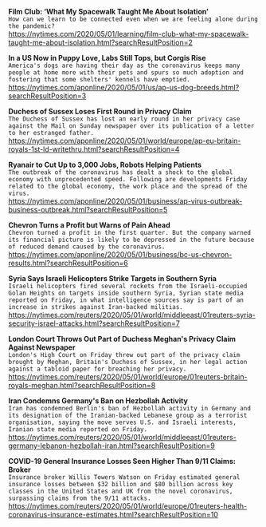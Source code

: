 **Film Club: ‘What My Spacewalk Taught Me About Isolation’**\
`How can we learn to be connected even when we are feeling alone during the pandemic?`\
https://nytimes.com/2020/05/01/learning/film-club-what-my-spacewalk-taught-me-about-isolation.html?searchResultPosition=2

**In a US Now in Puppy Love, Labs Still Tops, but Corgis Rise**\
`America's dogs are having their day as the coronavirus keeps many people at home more with their pets and spurs so much adoption and fostering that some shelters' kennels have emptied.`\
https://nytimes.com/aponline/2020/05/01/us/ap-us-dog-breeds.html?searchResultPosition=3

**Duchess of Sussex Loses First Round in Privacy Claim**\
`The Duchess of Sussex has lost an early round in her privacy case against the Mail on Sunday newspaper over its publication of a letter to her estranged father.`\
https://nytimes.com/aponline/2020/05/01/world/europe/ap-eu-britain-royals-1st-ld-writethru.html?searchResultPosition=4

**Ryanair to Cut Up to 3,000 Jobs, Robots Helping Patients**\
`The outbreak of the coronavirus has dealt a shock to the global economy with unprecedented speed. Following are developments Friday related to the global economy, the work place and the spread of the virus.`\
https://nytimes.com/aponline/2020/05/01/business/ap-virus-outbreak-business-outbreak.html?searchResultPosition=5

**Chevron Turns a Profit but Warns of Pain Ahead**\
`Chevron turned a profit in the first quarter. But the company warned its financial picture is likely to be depressed in the future because of reduced demand caused by the coronavirus.`\
https://nytimes.com/aponline/2020/05/01/business/bc-us-chevron-results.html?searchResultPosition=6

**Syria Says Israeli Helicopters Strike Targets in Southern Syria**\
`Israeli helicopters fired several rockets from the Israeli-occupied Golan Heights on targets inside southern Syria, Syrian state media reported on Friday, in what intelligence sources say is part of an increase in strikes against Iran-backed militias. `\
https://nytimes.com/reuters/2020/05/01/world/middleeast/01reuters-syria-security-israel-attacks.html?searchResultPosition=7

**London Court Throws Out Part of Duchess Meghan's Privacy Claim Against Newspaper**\
`London's High Court on Friday threw out part of the privacy claim brought by Meghan, Britain's Duchess of Sussex, in her legal action against a tabloid paper for breaching her privacy.`\
https://nytimes.com/reuters/2020/05/01/world/europe/01reuters-britain-royals-meghan.html?searchResultPosition=8

**Iran Condemns Germany's Ban on Hezbollah Activity**\
`Iran has condemned Berlin's ban of Hezbollah activity in Germany and its designation of the Iranian-backed Lebanese group as a terrorist organisation, saying the move serves U.S. and Israeli interests, Iranian state media reported on Friday.`\
https://nytimes.com/reuters/2020/05/01/world/middleeast/01reuters-germany-lebanon-hezbollah-iran.html?searchResultPosition=9

**COVID-19 General Insurance Losses Seen Higher Than 9/11 Claims: Broker**\
`Insurance broker Willis Towers Watson on Friday estimated general insurance losses between $32 billion and $80 billion across key classes in the United States and UK from the novel coronavirus, surpassing claims from the 9/11 attacks.`\
https://nytimes.com/reuters/2020/05/01/world/europe/01reuters-health-coronavirus-insurance-estimates.html?searchResultPosition=10

